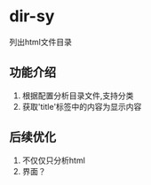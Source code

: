 # dir-sy
列出html文件目录

## 功能介绍
1. 根据配置分析目录文件,支持分类
2. 获取'title'标签中的内容为显示内容

## 后续优化
1. 不仅仅只分析html
2. 界面？
